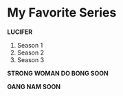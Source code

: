 # My Favorite Series

**LUCIFER**
1. Season 1
2. Season 2
3. Season 3

**STRONG WOMAN DO BONG SOON**

**GANG NAM SOON**
